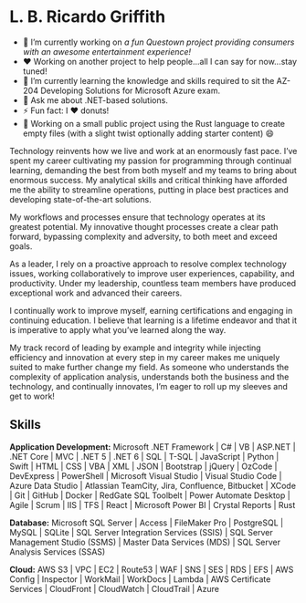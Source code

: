 # L. B. Ricardo Griffith

<!--
**lbrgriffith/lbrgriffith** is a ✨ _special_ ✨ repository because its `README.md` (this file) appears on your GitHub profile.

Here are some ideas to get you started:
-->
- 🔭 I’m currently working on <em>a fun Questown project providing consumers with an awesome entertainment experience!</em>
- ❤️ Working on another project to help people...all I can say for now...stay tuned!
- 🌱 I’m currently learning  the knowledge and skills required to sit the AZ-204 Developing Solutions for Microsoft Azure exam.
- 💬 Ask me about .NET-based solutions.
- ⚡ Fun fact: I ❤️ donuts!
- 📁 Working on a small public project using the Rust language to create empty files (with a slight twist optionally adding starter content) 😄



Technology reinvents how we live and work at an enormously fast pace. I’ve spent my career cultivating my passion for programming through continual learning, demanding the best from both myself and my teams to bring about enormous success. My analytical skills and critical thinking have afforded me the ability to streamline operations, putting in place best practices and developing state-of-the-art solutions.

My workflows and processes ensure that technology operates at its greatest potential. My innovative thought processes create a clear path forward, bypassing complexity and adversity, to both meet and exceed goals.

As a leader, I rely on a proactive approach to resolve complex technology issues, working collaboratively to improve user experiences, capability, and productivity. Under my leadership, countless team members have produced exceptional work and advanced their careers.

I continually work to improve myself, earning certifications and engaging in continuing education. I believe that learning is a lifetime endeavor and that it is imperative to apply what you’ve learned along the way.

My track record of leading by example and integrity while injecting efficiency and innovation at every step in my career makes me uniquely suited to make further change my field. As someone who understands the complexity of application analysis, understands both the business and the technology, and continually innovates, I’m eager to roll up my sleeves and get to work!

## Skills
**Application Development:** Microsoft .NET Framework | C# | VB | ASP.NET | .NET Core | MVC | .NET 5 | .NET 6 | SQL | T-SQL | JavaScript | Python | Swift | HTML | CSS | VBA | XML | JSON | Bootstrap | jQuery | OzCode | DevExpress | PowerShell | Microsoft Visual Studio | Visual Studio Code | Azure Data Studio | Atlassian TeamCity, Jira, Confluence, Bitbucket | XCode | Git | GitHub | Docker | RedGate SQL Toolbelt | Power Automate Desktop | Agile | Scrum | IIS | TFS | React | Microsoft Power BI | Crystal Reports | Rust

**Database:** Microsoft SQL Server | Access | FileMaker Pro | PostgreSQL | MySQL | SQLite | SQL Server Integration Services (SSIS) | SQL Server Management Studio (SSMS) | Master Data Services (MDS) | SQL Server Analysis Services (SSAS)

**Cloud:** AWS S3 | VPC | EC2 | Route53 | WAF | SNS | SES | RDS | EFS | AWS Config | Inspector | WorkMail | WorkDocs | Lambda | AWS Certificate Services | CloudFront | CloudWatch | CloudTrail | Azure
